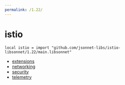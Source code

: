 ```yaml
---
permalink: /1.22/
---
```


# istio

```jsonnet
local istio = import "github.com/jsonnet-libs/istio-libsonnet/1.22/main.libsonnet"
```



* [extensions](extensions/index.md)
* [networking](networking/index.md)
* [security](security/index.md)
* [telemetry](telemetry/index.md)